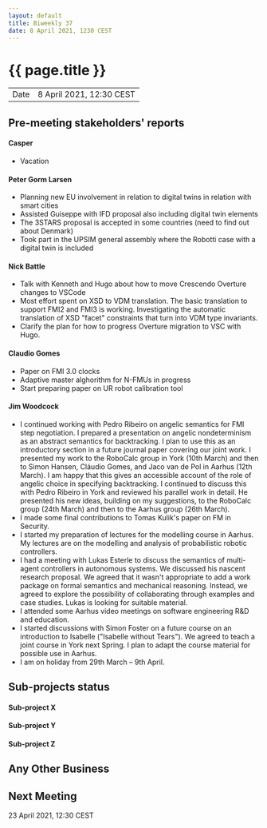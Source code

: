 ```yaml
---
layout: default
title: Biweekly 37
date: 8 April 2021, 1230 CEST
---
```


<script src="https://code.jquery.com/jquery-1.11.1.min.js">
</script>
<script src="/javascripts/edit.js"></script>
<script>setEditButonNm();</script>

# {{ page.title }}

|||
|---|---|
| Date | 8 April 2021, 12:30 CEST |


## Pre-meeting stakeholders' reports

<!-- Please keep in mind that the minutes are publicly available.-->

#### Casper
* Vacation

#### Peter Gorm Larsen
* Planning new EU involvement in relation to digital twins in relation with smart cities
* Assisted Guiseppe with IFD proposal also including digital twin elements
* The 3STARS proposal is accepted in some countries (need to find out about Denmark)
* Took part in the UPSIM general assembly where the Robotti case with a digital twin is included

#### Nick Battle
* Talk with Kenneth and Hugo about how to move Crescendo Overture changes to VSCode
* Most effort spent on XSD to VDM translation. The basic translation to support FMI2 and FMI3 is working. Investigating the automatic translation of XSD "facet" constraints that turn into VDM type invariants.
* Clarify the plan for how to progress Overture migration to VSC with Hugo.

#### Claudio Gomes
* Paper on FMI 3.0 clocks
* Adaptive master alghorithm for N-FMUs in progress
* Start preparing paper on UR robot calibration tool

#### Jim Woodcock
* I continued working with Pedro Ribeiro on angelic semantics for FMI step negotiation. I prepared a presentation on angelic nondeterminism as an abstract semantics for backtracking. I plan to use this as an introductory section in a future journal paper covering our joint work. I presented my work to the RoboCalc group in York (10th March) and then to Simon Hansen, Cláudio Gomes, and Jaco van de Pol in Aarhus (12th March). I am happy that this gives an accessible account of the role of angelic choice in specifying backtracking. I continued to discuss this with Pedro Ribeiro in York and reviewed his parallel work in detail. He presented his new ideas, building on my suggestions, to the RoboCalc group (24th March) and then to the Aarhus group (26th March).
* I made some final contributions to Tomas Kulik's paper on FM in Security.
* I started my preparation of lectures for the modelling course in Aarhus. My lectures are on the modelling and analysis of probabilistic robotic controllers.
* I had a meeting with Lukas Esterle to discuss the semantics of multi-agent controllers in autonomous systems. We discussed his nascent research proposal. We agreed that it wasn't appropriate to add a work package on formal semantics and mechanical reasoning. Instead, we agreed to explore the possibility of collaborating through examples and case studies. Lukas is looking for suitable material.
* I attended some Aarhus video meetings on software engineering R&D and education.
* I started discussions with Simon Foster on a future course on an introduction to Isabelle ("Isabelle without Tears"). We agreed to teach a joint course in York next Spring. I plan to adapt the course material for possible use in Aarhus.
* I am on holiday from 29th March – 9th April.

## Sub-projects status


#### Sub-project X

#### Sub-project Y

#### Sub-project Z

##  Any Other Business

Next Meeting
------------

23 April 2021, 12:30 CEST


<div id="edit_page_div"></div>
